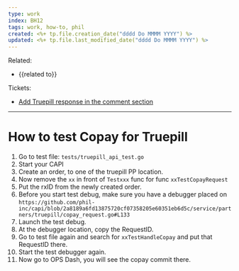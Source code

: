 ```yaml
---
type: work
index: BH12
tags: work, how-to, phil
created: <%+ tp.file.creation_date("dddd Do MMMM YYYY") %>
updated: <%+ tp.file.last_modified_date("dddd Do MMMM YYYY") %>
---
```

Related: 
- {{related to}}

Tickets: 
- [Add Truepill response in the comment section](https://phildotus.atlassian.net/browse/FFE-302)

----

# How to test Copay for Truepill

1.  Go to test file: `tests/truepill_api_test.go`
2. Start your CAPI
3. Create an order, to one of the truepill PP location. 
4. Now remove the `xx` in front of `Testxxx` func for func `xxTestCopayRequest`
5. Put the rxID from the newly created order. 
6. Before you start test debug, make sure you have a debugger placed on `https://github.com/phil-inc/capi/blob/2a8189a6fd13875720cf07358205e60351eb6d5c/service/partners/truepill/copay_request.go#L133`
7. Launch the test debug. 
8. At the debugger location, copy the RequestID. 
9. Go to test file again and search for `xxTestHandleCopay` and put that RequestID there. 
10. Start the test debugger again. 
11. Now go to OPS Dash, you will see the copay commit there.


